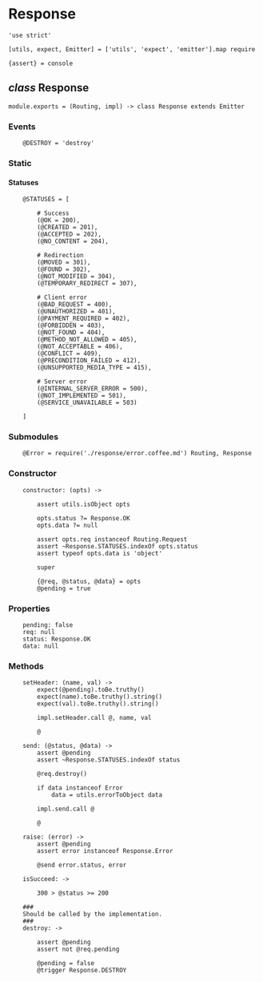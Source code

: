 Response
========

	'use strict'

	[utils, expect, Emitter] = ['utils', 'expect', 'emitter'].map require

	{assert} = console

*class* Response
----------------

	module.exports = (Routing, impl) -> class Response extends Emitter

### Events

		@DESTROY = 'destroy'

### Static

#### Statuses

		@STATUSES = [

			# Success
			(@OK = 200),
			(@CREATED = 201),
			(@ACCEPTED = 202),
			(@NO_CONTENT = 204),

			# Redirection
			(@MOVED = 301),
			(@FOUND = 302),
			(@NOT_MODIFIED = 304),
			(@TEMPORARY_REDIRECT = 307),

			# Client error
			(@BAD_REQUEST = 400),
			(@UNAUTHORIZED = 401),
			(@PAYMENT_REQUIRED = 402),
			(@FORBIDDEN = 403),
			(@NOT_FOUND = 404),
			(@METHOD_NOT_ALLOWED = 405),
			(@NOT_ACCEPTABLE = 406),
			(@CONFLICT = 409),
			(@PRECONDITION_FAILED = 412),
			(@UNSUPPORTED_MEDIA_TYPE = 415),

			# Server error
			(@INTERNAL_SERVER_ERROR = 500),
			(@NOT_IMPLEMENTED = 501),
			(@SERVICE_UNAVAILABLE = 503)

		]

### Submodules

		@Error = require('./response/error.coffee.md') Routing, Response

### Constructor

		constructor: (opts) ->

			assert utils.isObject opts

			opts.status ?= Response.OK
			opts.data ?= null

			assert opts.req instanceof Routing.Request
			assert ~Response.STATUSES.indexOf opts.status
			assert typeof opts.data is 'object'

			super

			{@req, @status, @data} = opts
			@pending = true

### Properties

		pending: false
		req: null
		status: Response.OK
		data: null

### Methods

		setHeader: (name, val) ->
			expect(@pending).toBe.truthy()
			expect(name).toBe.truthy().string()
			expect(val).toBe.truthy().string()

			impl.setHeader.call @, name, val

			@

		send: (@status, @data) ->
			assert @pending
			assert ~Response.STATUSES.indexOf status

			@req.destroy()

			if data instanceof Error
				data = utils.errorToObject data

			impl.send.call @

			@

		raise: (error) ->
			assert @pending
			assert error instanceof Response.Error

			@send error.status, error

		isSucceed: ->

			300 > @status >= 200

		###
		Should be called by the implementation.
		###
		destroy: ->

			assert @pending
			assert not @req.pending

			@pending = false
			@trigger Response.DESTROY
